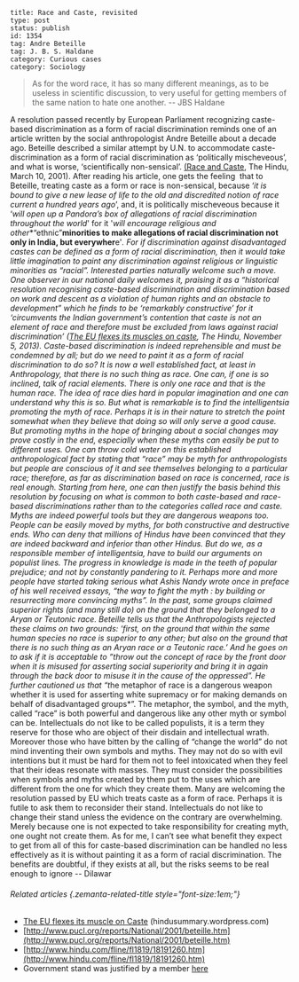 ~~~~ 
title: Race and Caste, revisited
type: post
status: publish
id: 1354
tag: Andre Beteille
tag: J. B. S. Haldane
category: Curious cases
category: Sociology
~~~~

> As for the word race, it has so many different meanings, as to be
> useless in scientific discussion, to very useful for getting members
> of the same nation to hate one another. -- JBS Haldane

A resolution passed recently by European Parliament recognizing
caste-based discrimination as a form of racial discrimination reminds
one of an article written by the social anthropologist Andre Beteille
about a decade ago. Beteille described a similar attempt by U.N. to
accommodate caste-discrimination as a form of racial discrimination as
‘politically mischeveous’, and what is worse, ‘scientifically
non-sensical’. [(Race and
Caste](http://wcar.alrc.net/mainfile2.php/For+the+negative/14/), The
Hindu, March 10, 2001). After reading his article, one gets the feeling 
that to Beteille, treating caste as a form or race is non-sensical,
because ‘*it is bound to give a new lease of life to the old and
discredited notion of race current a hundred years ago*’, and, it is
politically mischeveous because it ‘*will open up a Pandora’s box of
allegations of racial discrimination throughout the world*' for it
'*will encourage religious and other**“ethnic”**minorities to make
allegations of racial discrimination not only in India, but
everywher**e'*. For if discrimination against disadvantaged castes can
be defined as a form of racial discrimination, then it would take little
imagination to paint any discrimination against religious or linguistic
minorities as “racial”. Interested parties naturally welcome such a
move. One observer in our national daily welcomes it, praising it as a
“*historical resolution recognising caste-based discrimination and
discrimination based on work and descent as a violation of human rights
and an obstacle to development*” which he finds to be ‘remarkably
constructive’ for it *‘circumvents the Indian government’s contention
that caste is not an element of race and therefore must be excluded from
laws against racial discrimination*’ ([The EU flexes its muscles on
caste](http://www.thehindu.com/opinion/op-ed/the-eu-flexes-its-muscles-on-caste/article5314576.ece),
The Hindu, November 5, 2013). Caste-based discrimination is indeed
reprehensible and must be condemned by all; but do we need to paint it
as a form of racial discrimination to do so? It is now a well
established fact, at least in Anthropology, that there is no such thing
as race. One can, if one is so inclined, talk of racial elements. There
is only one race and that is the human race. The idea of race dies hard
in popular imagination and one can understand why this is so. But what
is remarkable is to find the intelligentsia promoting the myth of race.
Perhaps it is in their nature to stretch the point somewhat when they
believe that doing so will only serve a good cause. But promoting myths
in the hope of bringing about a social changes may prove costly in the
end, especially when these myths can easily be put to different uses.
One can throw cold water on this established anthropological fact by
stating that “race” may be myth for anthropologists but people are
conscious of it and see themselves belonging to a particular race;
therefore, as far as discrimination based on race is concerned, race is
real enough. Starting from here, one can then justify the basis behind
this resolution by focusing on what is common to both caste-based and
race-based discriminations rather than to the categories called race and
caste. Myths are indeed powerful tools but they are dangerous weapons
too. People can be easily moved by myths, for both constructive and
destructive ends. Who can deny that millions of Hindus have been
convinced that they are indeed backward and inferior than other Hindus.
But do we, as a responsible member of intelligentsia, have to build our
arguments on populist lines. The progress in knowledge is made in the
teeth of popular prejudice; and not by constantly pandering to it.
Perhaps more and more people have started taking serious what Ashis
Nandy wrote once in preface of his well received essays, “the way to
fight the myth : by building or resurrecting more convincing myths”. In
the past, some groups claimed superior rights (and many still do) on the
ground that they belonged to a Aryan or Teutonic race. Beteille tells us
that the Anthropologists rejected these claims on two grounds: ‘*first,
on the ground that within the same human species no race is superior to
any other; but also on the ground that there is no such thing as an
Aryan race or a Teutonic race.*’ And he goes on to ask if it is
acceptable to ”*throw out the concept of race by the front door when it
is misused for asserting social superiority and bring it in again
through the back door to misuse it in the cause of the oppressed”*. He
further cautioned us that “t*he metaphor of race is a dangerous weapon
whether it is used for asserting white supremacy or for making demands
on behalf of disadvantaged groups*”. The metaphor, the symbol, and the
myth, called “race” is both powerful and dangerous like any other myth
or symbol can be. Intellectuals do not like to be called populists, it
is a term they reserve for those who are object of their disdain and
intellectual wrath. Moreover those who have bitten by the calling of
“change the world” do not mind inventing their own symbols and myths.
They may not do so with evil intentions but it must be hard for them not
to feel intoxicated when they feel that their ideas resonate with
masses. They must consider the possibilities when symbols and myths
created by them put to the uses which are different from the one for
which they create them. Many are welcoming the resolution passed by EU
which treats caste as a form of race. Perhaps it is futile to ask them
to reconsider their stand. Intellectuals do not like to change their
stand unless the evidence on the contrary are overwhelming. Merely
because one is not expected to take responsibility for creating myth,
one ought not create them. As for me, I can’t see what benefit they
expect to get from all of this for caste-based discrimination can be
handled no less effectively as it is without painting it as a form of
racial discrimination. The benefits are doubtful, if they exists at all,
but the risks seems to be real enough to ignore -- Dilawar

###### Related articles {.zemanta-related-title style="font-size:1em;"}

-   [The EU flexes its muscle on
    Caste](http://hindusummary.wordpress.com/2013/11/05/the-eu-flexes-its-muscle-on-caste/)
    (hindusummary.wordpress.com)
-   [http://www.pucl.org/reports/National/2001/beteille.htm](http://www.pucl.org/reports/National/2001/beteille.htm)
-   [http://www.hindu.com/fline/fl1819/18191260.htm](http://www.hindu.com/fline/fl1819/18191260.htm)
-   Government stand was justified by a member
    [here](http://www.india-seminar.com/2001/508/508%20dipankar%20gupta.htm)

